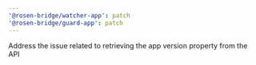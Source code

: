 ```yaml
---
'@rosen-bridge/watcher-app': patch
'@rosen-bridge/guard-app': patch
---
```


Address the issue related to retrieving the app version property from the API
